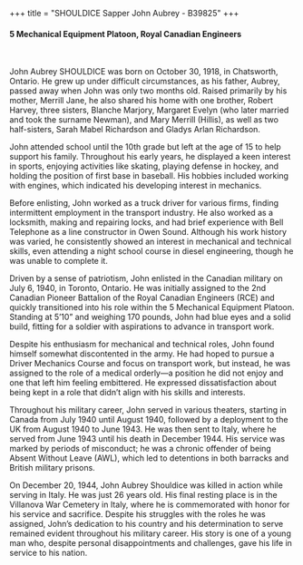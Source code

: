 +++
title = "SHOULDICE Sapper John Aubrey - B39825"
+++

#### 5 Mechanical Equipment Platoon, Royal Canadian Engineers
<br>


John Aubrey SHOULDICE was born on October 30, 1918, in Chatsworth, Ontario. He grew up under difficult circumstances, as his father, Aubrey, passed away when John was only two months old. Raised primarily by his mother, Merrill Jane, he also shared his home with one brother, Robert Harvey, three sisters, Blanche Marjory, Margaret Evelyn (who later married and took the surname Newman), and Mary Merrill (Hillis), as well as two half-sisters, Sarah Mabel Richardson and Gladys Arlan Richardson.

John attended school until the 10th grade but left at the age of 15 to help support his family. Throughout his early years, he displayed a keen interest in sports, enjoying activities like skating, playing defense in hockey, and holding the position of first base in baseball. His hobbies included working with engines, which indicated his developing interest in mechanics.

Before enlisting, John worked as a truck driver for various firms, finding intermittent employment in the transport industry. He also worked as a locksmith, making and repairing locks, and had brief experience with Bell Telephone as a line constructor in Owen Sound. Although his work history was varied, he consistently showed an interest in mechanical and technical skills, even attending a night school course in diesel engineering, though he was unable to complete it.

Driven by a sense of patriotism, John enlisted in the Canadian military on July 6, 1940, in Toronto, Ontario. He was initially assigned to the 2nd Canadian Pioneer Battalion of the Royal Canadian Engineers (RCE) and quickly transitioned into his role within the 5 Mechanical Equipment Platoon. Standing at 5’10” and weighing 170 pounds, John had blue eyes and a solid build, fitting for a soldier with aspirations to advance in transport work.

Despite his enthusiasm for mechanical and technical roles, John found himself somewhat discontented in the army. He had hoped to pursue a Driver Mechanics Course and focus on transport work, but instead, he was assigned to the role of a medical orderly—a position he did not enjoy and one that left him feeling embittered. He expressed dissatisfaction about being kept in a role that didn’t align with his skills and interests.

Throughout his military career, John served in various theaters, starting in Canada from July 1940 until August 1940, followed by a deployment to the UK from August 1940 to June 1943. He was then sent to Italy, where he served from June 1943 until his death in December 1944. His service was marked by periods of misconduct; he was a chronic offender of being Absent Without Leave (AWL), which led to detentions in both barracks and British military prisons.

On December 20, 1944, John Aubrey Shouldice was killed in action while serving in Italy. He was just 26 years old. His final resting place is in the Villanova War Cemetery in Italy, where he is commemorated with honor for his service and sacrifice. Despite his struggles with the roles he was assigned, John’s dedication to his country and his determination to serve remained evident throughout his military career. His story is one of a young man who, despite personal disappointments and challenges, gave his life in service to his nation.
